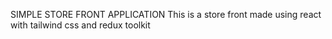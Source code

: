 SIMPLE STORE FRONT APPLICATION
This is a store front made using react with tailwind css and redux toolkit
